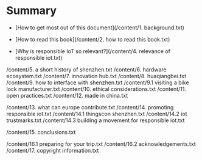 # Summary

* [How to get most out of this document](/content/1. background.txt)
* [How to read this book](/content/2. how to read this book.txt)  

* [Why is responsible IoT so relevant?](/content/4. relevance of responsible iot.txt)

/content/5. a short history of shenzhen.txt
/content/6. hardware ecosystem.txt
/content/7. innovation hub.txt
/content/8. huaqiangbei.txt
/content/9. how to interface with shenzhen.txt
/content/9.1 visiting a bike lock manufacturer.txt
/content/10. ethical considerations.txt
/content/11. open practices.txt
/content/12. made in china.txt

/content/13. what can europe contribute.txt
/content/14. promoting responsible iot.txt
/content/14.1 thingscon shenzhen.txt
/content/14.2 iot trustmarks.txt
/content/14.3 building a movement for responsible iot.txt

/content/15. conclusions.txt

/content/16.1 preparing for your trip.txt
/content/16.2 acknowledgements.txt
/content/17. copyright information.txt






